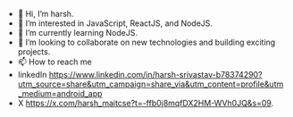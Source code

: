 - 👋 Hi, I’m harsh.
- 👀 I’m interested in JavaScript, ReactJS, and NodeJS.
- 🌱 I’m currently learning NodeJS.
- 💞️ I’m looking to collaborate on new technologies and building exciting projects.
- 📫 How to reach me
- linkedIn https://www.linkedin.com/in/harsh-srivastav-b78374290?utm_source=share&utm_campaign=share_via&utm_content=profile&utm_medium=android_app
- X        https://x.com/harsh_maitcse?t=-ffb0j8mqfDX2HM-WVh0JQ&s=09.

